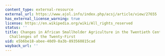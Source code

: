 ```yaml
---
content_type: external-resource
external_url: https://www.ajol.info/index.php/acsj/article/view/27655
has_external_license_warning: true
license: https://en.wikipedia.org/wiki/All_rights_reserved
status: ''
title: Changes in African Smallholder Agriculture in the Twentieth Century and the
  Challenges of the Twenty-First
uid: e5b6be18-abee-40d9-8a3b-893560815cad
wayback_url: ''
---
```

